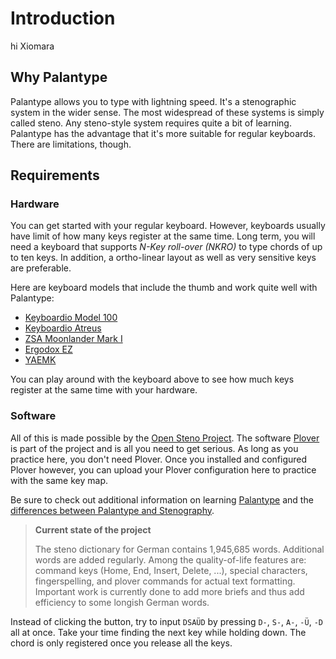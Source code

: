 # Introduction

 hi Xiomara
 
## Why Palantype

Palantype allows you to type with lightning speed.
It's a stenographic system in the wider sense.
The most widespread of these systems is simply called steno.
Any steno-style system requires quite a bit of learning.
Palantype has the advantage that it's more suitable for regular keyboards.
There are limitations, though.

## Requirements

### Hardware

You can get started with your regular keyboard.
However, keyboards usually have limit of how many keys register at the same time.
Long term, you will need a keyboard that supports *N-Key roll-over (NKRO)* to type chords of up to ten keys.
In addition, a ortho-linear layout as well as very sensitive keys are preferable.

Here are keyboard models that include the thumb and work quite well with Palantype:

* [Keyboardio Model 100](https://shop.keyboard.io/products/model-100)
* [Keyboardio Atreus](https://shop.keyboard.io/collections/keyboardio-atreus/products/keyboardio-atreus)
* [ZSA Moonlander Mark I](https://www.zsa.io/moonlander/)
* [Ergodox EZ](https://ergodox-ez.com/)
* [YAEMK](https://karlk90.github.io/yaemk-split-kb/)

You can play around with the keyboard above to see how much keys register at the same time with your hardware.

<!--separator-->

### Software

All of this is made possible by the [Open Steno Project](http://www.openstenoproject.org/). The software [Plover](http://www.openstenoproject.org/plover/) is part of the project and is all you need to get serious. As long as you practice here, you don't need Plover. Once you installed and configured Plover however, you can upload your Plover configuration here to practice with the same key map.

Be sure to check out additional information on learning [Palantype](http://www.openstenoproject.org/palantype/tutorial/2016/08/21/learn-palantype.html) and the [differences between Palantype and Stenography](http://www.openstenoproject.org/palantype/palantype/2016/08/21/palan-versus-steno.html).

> **Current state of the project**
>
> The steno dictionary for German contains 1,945,685 words. Additional words are added regularly. Among the quality-of-life features are: command keys (Home, End, Insert, Delete, ...), special characters, fingerspelling, and plover commands for actual text formatting.
> Important work is currently done to add more briefs and thus add efficiency to
some longish German words.

<!--separator-->

Instead of clicking the button, try to input `DSAÜD` by pressing `D-`, `S-`, `A-`, `-Ü`, `-D` all at once.
Take your time finding the next key while holding down.
The chord is only registered once you release all the keys.
